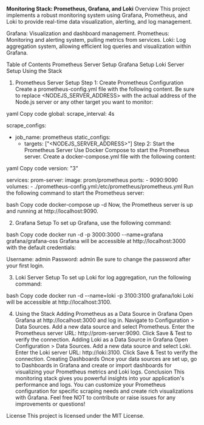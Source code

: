**Monitoring Stack: Prometheus, Grafana, and Loki**
Overview
This project implements a robust monitoring system using Grafana, Prometheus, and Loki to provide real-time data visualization, alerting, and log management.

Grafana: Visualization and dashboard management.
Prometheus: Monitoring and alerting system, pulling metrics from services.
Loki: Log aggregation system, allowing efficient log queries and visualization within Grafana.

Table of Contents
Prometheus Server Setup
Grafana Setup
Loki Server Setup
Using the Stack
1. Prometheus Server Setup
Step 1: Create Prometheus Configuration
Create a prometheus-config.yml file with the following content. Be sure to replace <NODEJS_SERVER_ADDRESS> with the actual address of the Node.js server or any other target you want to monitor:

yaml
Copy code
global:
  scrape_interval: 4s

scrape_configs:
  - job_name: prometheus
    static_configs:
      - targets: ["<NODEJS_SERVER_ADDRESS>"]
Step 2: Start the Prometheus Server
Use Docker Compose to start the Prometheus server. Create a docker-compose.yml file with the following content:

yaml
Copy code
version: "3"

services:
  prom-server:
    image: prom/prometheus
    ports:
      - 9090:9090
    volumes:
      - ./prometheus-config.yml:/etc/prometheus/prometheus.yml
Run the following command to start the Prometheus server:

bash
Copy code
docker-compose up -d
Now, the Prometheus server is up and running at http://localhost:9090.

2. Grafana Setup
To set up Grafana, use the following command:

bash
Copy code
docker run -d -p 3000:3000 --name=grafana grafana/grafana-oss
Grafana will be accessible at http://localhost:3000 with the default credentials:

Username: admin
Password: admin
Be sure to change the password after your first login.

3. Loki Server Setup
To set up Loki for log aggregation, run the following command:

bash
Copy code
docker run -d --name=loki -p 3100:3100 grafana/loki
Loki will be accessible at http://localhost:3100.

4. Using the Stack
Adding Prometheus as a Data Source in Grafana
Open Grafana at http://localhost:3000 and log in.
Navigate to Configuration > Data Sources.
Add a new data source and select Prometheus.
Enter the Prometheus server URL: http://prom-server:9090.
Click Save & Test to verify the connection.
Adding Loki as a Data Source in Grafana
Open Configuration > Data Sources.
Add a new data source and select Loki.
Enter the Loki server URL: http://loki:3100.
Click Save & Test to verify the connection.
Creating Dashboards
Once your data sources are set up, go to Dashboards in Grafana and create or import dashboards for visualizing your Prometheus metrics and Loki logs.
Conclusion
This monitoring stack gives you powerful insights into your application's performance and logs. You can customize your Prometheus configuration for specific scraping needs and create rich visualizations with Grafana.
Feel free NOT to contribute or raise issues for any improvements or questions!

License
This project is licensed under the MIT License.
